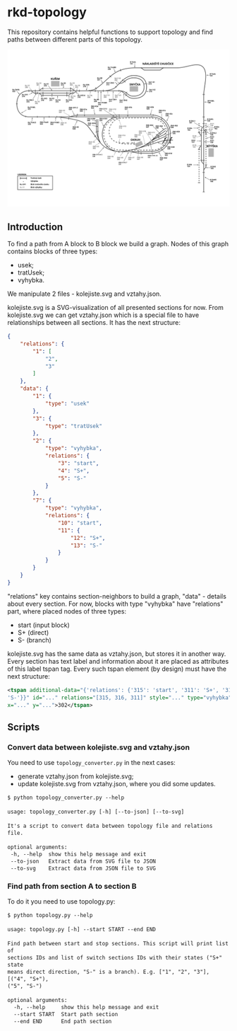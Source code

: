 # rkd-topology

This repository contains helpful functions to support topology and find paths
 between different parts of this topology.

![topology](./kolejiste.svg)

## Introduction

To find a path from A block to B block we build a graph. Nodes of this graph contains blocks of three types:
 - usek;
 - tratUsek;
 - vyhybka.

We manipulate 2 files - kolejiste.svg and vztahy.json.

kolejiste.svg is a SVG-visualization of all presented sections for now. From 
kolejiste.svg we can get vztahy.json which is a special file to have 
relationships between all sections. It has the next structure:

```json
{
    "relations": {
        "1": [
            "2",
            "3"
        ]
    },
    "data": {
        "1": {
            "type": "usek"
        },
        "3": {
            "type": "tratUsek"
        },
        "2": {
            "type": "vyhybka",
            "relations": {
                "3": "start",
                "4": "S+",
                "5": "S-"
            }
        },
        "7": {
            "type": "vyhybka",
            "relations": {
                "10": "start",
                "11": {
                    "12": "S+",
                    "13": "S-"
                }
            }
        }
    }
}
```

"relations" key contains section-neighbors to build a graph, "data" - details
about every section. For now, blocks with type "vyhybka" have "relations" 
part, where placed nodes of three types:
- start (input block)
- S+ (direct)
- S- (branch)

kolejiste.svg has the same data as vztahy.json, but stores it in another way.
Every section has text label and information about it are placed as 
attributes of this label tspan tag. Every such tspan element (by design) 
must have the next structure:
 
```xml
<tspan additional-data="{'relations': {'315': 'start', '311': 'S+', '316': 
'S-'}}" id="..." relations="[315, 316, 311]" style="..." type="vyhybka"
x="..." y="...">302</tspan>    
```

## Scripts

### Convert data between kolejiste.svg and vztahy.json 
 
You need to use `topology_converter.py` in the next cases:
 - generate vztahy.json from kolejiste.svg;
 - update kolejiste.svg from vztahy.json, where you did some updates.
 
 ```text
$ python topology_converter.py --help

usage: topology_converter.py [-h] [--to-json] [--to-svg]

It's a script to convert data between topology file and relations file.

optional arguments:
  -h, --help  show this help message and exit
  --to-json   Extract data from SVG file to JSON
  --to-svg    Extract data from JSON file to SVG
```

### Find path from section A to section B

To do it you need to use topology.py:

```text
$ python topology.py --help

usage: topology.py [-h] --start START --end END

Find path between start and stop sections. This script will print list of
sections IDs and list of switch sections IDs with their states ("S+" state
means direct direction, "S-" is a branch). E.g. ["1", "2", "3"], [("4", "S+"),
("5", "S-")

optional arguments:
  -h, --help     show this help message and exit
  --start START  Start path section
  --end END      End path section

```
